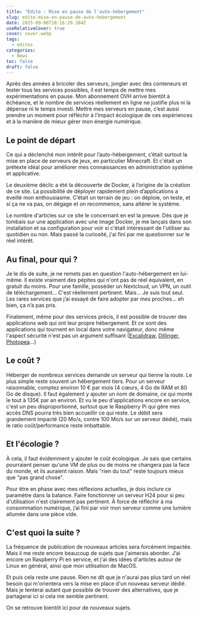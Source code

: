 ```yaml
---
title: "Édito : Mise en pause de l'auto-hébergement"
slug: edito-mise-en-pause-de-auto-hebergement
date: 2025-09-06T18:16:29.204Z
useRelativeCover: true
cover: cover.webp
tags:
  - editos
categories:
  - News
toc: false
draft: false
---
```


Après des années à bricoler des serveurs, jongler avec des conteneurs et tester tous les services possibles, il est temps de mettre mes expérimentations en pause. Mon abonnement OVH arrive bientôt à échéance, et le nombre de services réellement en ligne ne justifie plus ni la dépense ni le temps investi. Mettre mes serveurs en pause, c’est aussi prendre un moment pour réfléchir à l’impact écologique de ces expériences et à la manière de mieux gérer mon énergie numérique.

## Le point de départ

Ce qui a déclenché mon intérêt pour l’auto-hébergement, c’était surtout la mise en place de serveurs de jeux, en particulier Minecraft. Et c'était un prétexte idéal pour améliorer mes connaissances en administration système et applicative.

Le deuxième déclic a été la découverte de Docker, à l’origine de la création de ce site. La possibilité de déployer rapidement plein d’applications a éveillé mon enthousiasme. C’était un terrain de jeu : on déploie, on teste, et si ça ne va pas, on dégage et on recommence, sans altérer le système.

Le nombre d'articles sur ce site le concernant en est la preuve. Dès que je tombais sur une application avec une image Docker, je me lançais dans son installation et sa configuration pour voir si c'était intéressant de l'utiliser au quotidien ou non. Mais passé la curiosité, j'ai fini par me questionner sur le réel intérêt.

## Au final, pour qui ?

Je le dis de suite, je ne remets pas en question l'auto-hébergement en lui-même. Il existe vraiment des pépites qui n'ont pas de réel équivalent, en gratuit du moins. Pour une famille, posséder un Nextcloud, un VPN, un outil de téléchargement... C'est réellement pertinent. Mais... Je suis tout seul. Les rares services que j’ai essayé de faire adopter par mes proches… eh bien, ça n’a pas pris.

Finalement, même pour des services précis, il est possible de trouver des applications web qui ont leur propre hébergement. Et ce sont des applications qui tournent en local dans votre navigateur, donc même l'aspect sécurité n'est pas un argument suffisant ([Excalidraw](https://excalidraw.com/), [Dillinger](https://dillinger.io/), [Photopea](https://www.photopea.com/)...)

## Le coût ?

Héberger de nombreux services demande un serveur qui tienne la route. Le plus simple reste souvent un hébergement tiers. Pour un serveur raisonnable, comptez environ 10 € par mois (4 cœurs, 4 Go de RAM et 80 Go de disque). Il faut également y ajouter un nom de domaine, ce qui monte le tout à 135€ par an environ. Et vu le peu d'applications encore en service, c'est un peu disproportionné, surtout que le Raspberry Pi qui gère mes accès DNS pourra très bien accueillir ce qui reste. Le débit sera grandement impacté (20 Mo/s, contre 100 Mo/s sur un serveur dédié), mais le ratio coût/performance reste imbattable.

## Et l'écologie ?

À cela, il faut évidemment y ajouter le coût écologique. Je sais que certains pourraient penser qu'une VM de plus ou de moins ne changera pas la face du monde, et ils auraient raison. Mais "rien du tout" reste toujours mieux que "pas grand chose". 

Pour être en phase avec mes réflexions actuelles, je dois inclure ce paramètre dans la balance. Faire fonctionner un serveur H24 pour si peu d'utilisation n'est clairement pas pertinent. À force de réfléchir à ma consommation numérique, j’ai fini par voir mon serveur comme une lumière allumée dans une pièce vide.

## C'est quoi la suite ?

La fréquence de publication de nouveaux articles sera forcément impactée. Mais il me reste encore beaucoup de sujets que j'aimerais aborder. J’ai encore un Raspberry Pi en service, et j'ai des idées d'articles autour de Linux en général, ainsi que mon utilisation de MacOS.

Et puis cela reste une pause. Rien ne dit que je n'aurai pas plus tard un réel besoin qui m'orientera vers la mise en place d'un nouveau serveur dédié. Mais je tenterai autant que possible de trouver des alternatives, que je partagerai ici si cela me semble pertinent.

On se retrouve bientôt ici pour de nouveaux sujets.